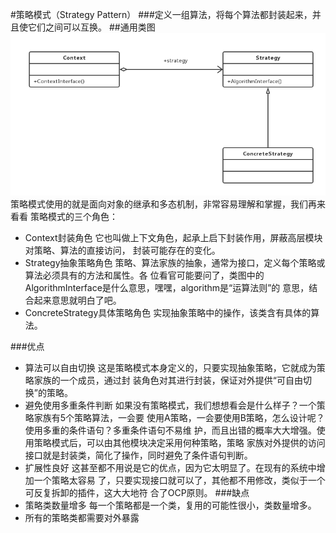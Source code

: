 #策略模式（Strategy Pattern）
###定义一组算法，将每个算法都封装起来，并且使它们之间可以互换。
##通用类图
![avatar](策略模式通用类图.png)
策略模式使用的就是面向对象的继承和多态机制，非常容易理解和掌握，我们再来看看
策略模式的三个角色：
- Context封装角色
它也叫做上下文角色，起承上启下封装作用，屏蔽高层模块对策略、算法的直接访问，
封装可能存在的变化。
- Strategy抽象策略角色
策略、算法家族的抽象，通常为接口，定义每个策略或算法必须具有的方法和属性。各
位看官可能要问了，类图中的AlgorithmInterface是什么意思，嘿嘿，algorithm是“运算法则”的
意思，结合起来意思就明白了吧。
- ConcreteStrategy具体策略角色
实现抽象策略中的操作，该类含有具体的算法。

###优点
- 算法可以自由切换
这是策略模式本身定义的，只要实现抽象策略，它就成为策略家族的一个成员，通过封
装角色对其进行封装，保证对外提供“可自由切换”的策略。
- 避免使用多重条件判断
如果没有策略模式，我们想想看会是什么样子？一个策略家族有5个策略算法，一会要
使用A策略，一会要使用B策略，怎么设计呢？使用多重的条件语句？多重条件语句不易维
护，而且出错的概率大大增强。使用策略模式后，可以由其他模块决定采用何种策略，策略
家族对外提供的访问接口就是封装类，简化了操作，同时避免了条件语句判断。
- 扩展性良好
这甚至都不用说是它的优点，因为它太明显了。在现有的系统中增加一个策略太容易
了，只要实现接口就可以了，其他都不用修改，类似于一个可反复拆卸的插件，这大大地符
合了OCP原则。
###缺点
- 策略类数量增多
每一个策略都是一个类，复用的可能性很小，类数量增多。
- 所有的策略类都需要对外暴露
